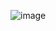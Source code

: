 ![image](https://user-images.githubusercontent.com/67474818/126906571-be920d09-33fa-43f1-8e4b-976f269f3199.png)

